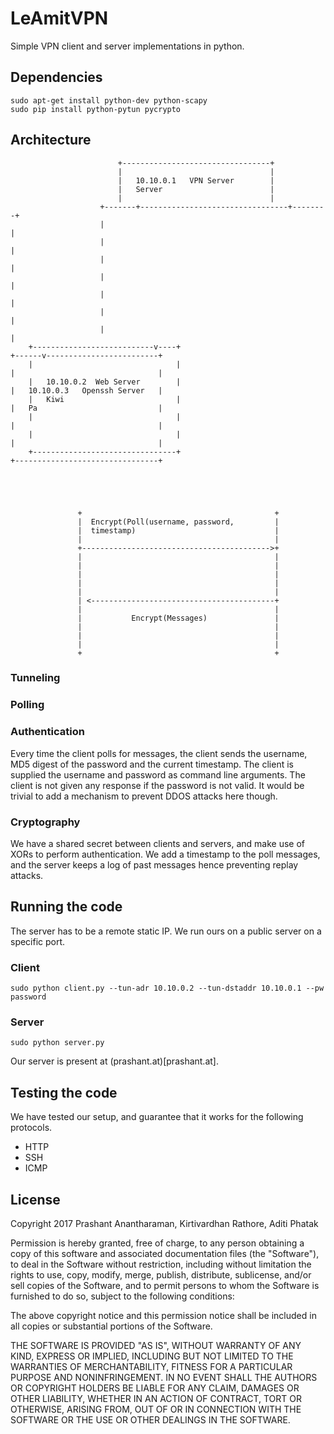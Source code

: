 # LeAmitVPN
Simple VPN client and server implementations in python.

## Dependencies

```shell
sudo apt-get install python-dev python-scapy
sudo pip install python-pytun pycrypto
```

## Architecture


						    +---------------------------------+
						    |                                 |
						    |   10.10.0.1   VPN Server        |
						    |   Server                        |
						    |                                 |
					    +-------+---------------------------------+--------+
					    |                                                  |
					    |                                                  |
					    |                                                  |
					    |                                                  |
					    |                                                  |
					    |                                                  |
					    |                                                  |
		+---------------------------v----+                                      +------v-------------------------+
		|                                |                                      |                                |
		|   10.10.0.2  Web Server        |                                      |   10.10.0.3   Openssh Server   |
		|   Kiwi                         |                                      |   Pa                           |
		|                                |                                      |                                |
		|                                |                                      |                                |
		+--------------------------------+                                      +--------------------------------+





                   +                                           +
                   |  Encrypt(Poll(username, password,         |
                   |  timestamp)                               |
                   |                                           |
                   +------------------------------------------>+
                   |                                           |
                   |                                           |
                   |                                           |
                   |                                           |
                   |                                           |
                   | <-----------------------------------------+
                   |                                           |
                   |           Encrypt(Messages)               |
                   |                                           |
                   |                                           |
                   |                                           |
                   +                                           +


### Tunneling

### Polling

### Authentication

Every time the client polls for messages, the client sends the username, MD5 digest of the password and the current timestamp. The client is supplied the username and password as command line arguments. The client is not given any response if the password is not valid. It would be trivial to add a mechanism to prevent DDOS attacks here though.


### Cryptography

We have a shared secret between clients and servers, and make use of XORs to perform authentication. We add a timestamp to the poll messages, and the server keeps a log of past messages hence preventing replay attacks.


## Running the code

The server has to be a remote static IP. We run ours on a public server on a specific port.

### Client

```shell
sudo python client.py --tun-adr 10.10.0.2 --tun-dstaddr 10.10.0.1 --pw password
```

### Server

```shell
sudo python server.py
```

Our server is present at (prashant.at)[prashant.at].

## Testing the code

We have tested our setup, and guarantee that it works for the following protocols.

- HTTP
- SSH
- ICMP

## License
Copyright 2017 Prashant Anantharaman, Kirtivardhan Rathore, Aditi Phatak

Permission is hereby granted, free of charge, to any person obtaining a copy of this software and associated documentation files (the "Software"), to deal in the Software without restriction, including without limitation the rights to use, copy, modify, merge, publish, distribute, sublicense, and/or sell copies of the Software, and to permit persons to whom the Software is furnished to do so, subject to the following conditions:

The above copyright notice and this permission notice shall be included in all copies or substantial portions of the Software.

THE SOFTWARE IS PROVIDED "AS IS", WITHOUT WARRANTY OF ANY KIND, EXPRESS OR IMPLIED, INCLUDING BUT NOT LIMITED TO THE WARRANTIES OF MERCHANTABILITY, FITNESS FOR A PARTICULAR PURPOSE AND NONINFRINGEMENT. IN NO EVENT SHALL THE AUTHORS OR COPYRIGHT HOLDERS BE LIABLE FOR ANY CLAIM, DAMAGES OR OTHER LIABILITY, WHETHER IN AN ACTION OF CONTRACT, TORT OR OTHERWISE, ARISING FROM, OUT OF OR IN CONNECTION WITH THE SOFTWARE OR THE USE OR OTHER DEALINGS IN THE SOFTWARE.
